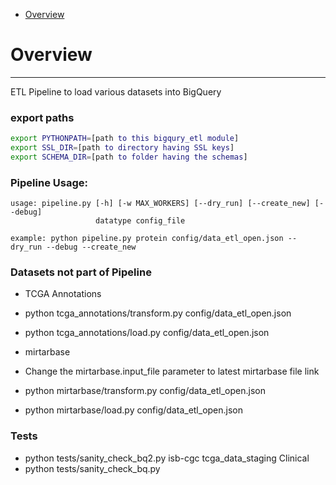 * [Overview](#overview)

<a id="overview"></a>
# Overview
--------------------------------------------------
ETL Pipeline to load various datasets into BigQuery

### export paths
```sh
export PYTHONPATH=[path to this bigqury_etl module]
export SSL_DIR=[path to directory having SSL keys]
export SCHEMA_DIR=[path to folder having the schemas]
```

### Pipeline Usage:
```
usage: pipeline.py [-h] [-w MAX_WORKERS] [--dry_run] [--create_new] [--debug]
                   datatype config_file

example: python pipeline.py protein config/data_etl_open.json --dry_run --debug --create_new
```

### Datasets not part of Pipeline

* TCGA Annotations
 * python tcga_annotations/transform.py config/data_etl_open.json
 * python tcga_annotations/load.py config/data_etl_open.json

* mirtarbase
 * Change the mirtarbase.input_file parameter to latest mirtarbase file link
 * python mirtarbase/transform.py config/data_etl_open.json
 * python mirtarbase/load.py config/data_etl_open.json


### Tests
 * python tests/sanity_check_bq2.py isb-cgc tcga_data_staging Clinical
 * python tests/sanity_check_bq.py
